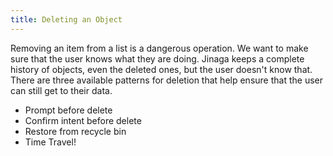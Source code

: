 ```yaml
---
title: Deleting an Object
---
```


Removing an item from a list is a dangerous operation.
We want to make sure that the user knows what they are doing.
Jinaga keeps a complete history of objects, even the deleted ones, but the user doesn't know that.
There are three available patterns for deletion that help ensure that the user can still get to their data.

- Prompt before delete
- Confirm intent before delete
- Restore from recycle bin
- Time Travel!
